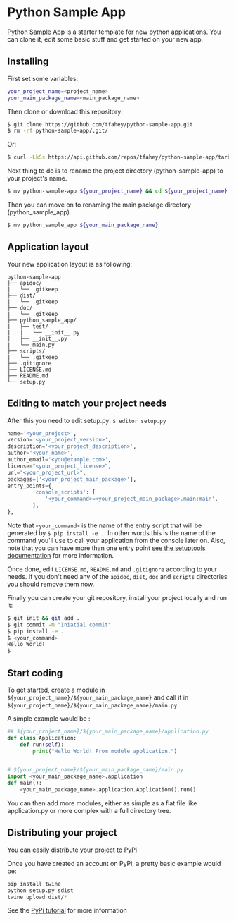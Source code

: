 # Python Sample App

[Python Sample App](https://github.com/tfahey/python-sample-app) is a starter template for new python applications.
You can clone it, edit some basic stuff and get started on your new app.

## Installing

First set some variables:
```sh
your_project_name=<project_name>
your_main_package_name=<main_package_name>
```

Then clone or download this repository:
```sh
$ git clone https://github.com/tfahey/python-sample-app.git
$ rm -rf python-sample-app/.git/
```
Or:
```sh
$ curl -LkSs https://api.github.com/repos/tfahey/python-sample-app/tarball | tar -xvzp -C . ; mv tfahey-python-sample-app-* python-sample-app
```

Next thing to do is to rename the project directory (python-sample-app) to your project's name.
```sh
$ mv python-sample-app ${your_project_name} && cd ${your_project_name}
```

Then you can move on to renaming the main package directory (python_sample_app).
```sh
$ mv python_sample_app ${your_main_package_name}
```

## Application layout

Your new application layout is as following:
```
python-sample-app
├── apidoc/
|   └── .gitkeep
├── dist/
|   └── .gitkeep
├── doc/
|   └── .gitkeep
├── python_sample_app/
|   ├── test/
|   |   └── __init__.py
|   ├── __init__.py
|   └── main.py
├── scripts/
|   └── .gitkeep
├── .gitignore
├── LICENSE.md
├── README.md
└── setup.py
```

## Editing to match your project needs

After this you need to edit setup.py: ```$ editor setup.py```
```python
name='<your_project>',
version='<your_project_version>',
description='<your_project_description>',
author='<your_name>',
author_email='<you@example.com>',
license="<your_project_license>",
url="<your_project_url>",
packages=['<your_project_main_package>'],
entry_points={
        'console_scripts': [
            '<your_command>=<your_project_main_package>.main:main',
        ],
},
```
Note that ```<your_command>``` is the name of the entry script that will be generated by ```$ pip install -e .```. In other words this is the name of the command you'll use to call your application from the console later on. Also, note that you can have more than one entry point [see the setuptools documentation](https://setuptools.readthedocs.io/en/latest/setuptools.html#dynamic-discovery-of-services-and-plugins) for more information.

Once done, edit ```LICENSE.md```, ```README.md``` and ```.gitignore``` according to your needs. If you don't need any of the ```apidoc```, ```dist```, ```doc``` and ```scripts``` directories you should remove them now.

Finally you can create your git repository, install your project locally and run it:
```sh
$ git init && git add .
$ git commit -m "Iniatial commit"
$ pip install -e .
$ <your_command>
Hello World!
$
```

## Start coding

To get started, create a module in ```${your_project_name}/${your_main_package_name}``` and call it in ```${your_project_name}/${your_main_package_name}/main.py```.

A simple example would be :
```python
## ${your_project_name}/${your_main_package_name}/application.py
def class Application:
    def run(self):
        print("Hello World! From module application.")


# ${your_project_name}/${your_main_package_name}/main.py
import <your_main_package_name>.application
def main():
    <your_main_package_name>.application.Application().run()
```

You can then add more modules, either as simple as a flat file like application.py or more complex with a full directory tree.

## Distributing your project

You can easily distribute your project to [PyPi](https://pypi.python.org/pypi)

Once you have created an account on PyPi, a pretty basic example would be:
```sh
pip install twine
python setup.py sdist
twine upload dist/*
```

See the [PyPi tutorial](https://wiki.python.org/moin/CheeseShopTutorial#Submitting_Packages_to_the_Package_Index) for more information
